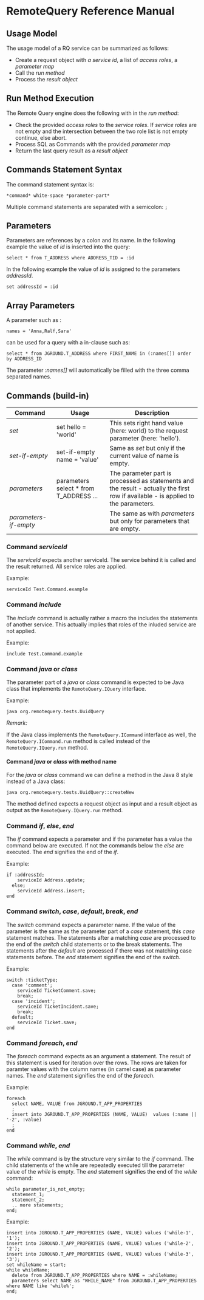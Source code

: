 # RemoteQuery Reference Manual

## Usage Model

The usage model of a RQ service can be summarized as follows:


* Create a request object with _a service id_, a list of _access roles_, a _parameter map_
* Call the _run method_
* Process the _result object_

## Run Method Execution

The Remote Query engine does the following with in the _run method_:

* Check the provided _access roles_ to the _service roles_. If _service roles_ are not empty and the intersection between the two role list is not empty continue, else abort.
* Process SQL as Commands with the provided _parameter map_
* Return the last query result as a _result object_





## Commands Statement Syntax

The command statement syntax is:

```
*command* white-space *parameter-part*

```

Multiple command statements are separated with a semicolon: `;`


## Parameters

Parameters are references by a colon and its name.
In the following example the value of *id* is inserted into the query:


```
select * from T_ADDRESS where ADDRESS_TID = :id

```
In the following example the value of *id* is assigned to the parameters *addressId*.

```
set addressId = :id

```

## Array Parameters

A parameter such as :

```
names = 'Anna,Ralf,Sara'
``` 
can be used for a query with a in-clause such as:

```
select * from JGROUND.T_ADDRESS where FIRST_NAME in (:names[]) order by ADDRESS_ID
```
The parameter *:names[]* will automatically be filled with the three comma separated names.


## Commands (build-in)

Command | Usage| Description
--- | --- | ---
*set*  | set hello = 'world' | This sets right hand value (here: world) to the request parameter (here: 'hello').
*set-if-empty* | set-if-empty name = 'value' | Same as *set* but only if the current value of name is empty.
*parameters*  | parameters select * from T_ADDRESS ... | The parameter part is processed as statements and the result - actually the first row if available - is applied to the parameters.
*parameters-if-empty*  |   | The same as with *parameters* but only for parameters that are empty.

### Command *serviceId* 

The *serviceId* expects another serviceId. The service behind it is called and the result returned. All service roles are applied.

Example:

```
serviceId Test.Command.example

```


### Command *include* 

The *include* command is actually rather a macro the includes the statements of another service. This actually implies that roles of the
inluded service are not applied.


Example:

```
include Test.Command.example

```


### Command *java* or *class* 

The parameter part of a *java* or *class* command 
is expected to be Java class that implements the `RemoteQuery.IQuery` interface.



Example:

```
java org.remotequery.tests.UuidQuery
```

*Remark:*

If the Java class implements the `RemoteQuery.ICommand` interface as well, the `RemoteQuery.ICommand.run` method is called instead of the `RemoteQuery.IQuery.run` method.

#### Command *java* or *class*  with method name

For the *java* or *class* command we can define a method in the Java 8 style instead of a Java class:

```
java org.remotequery.tests.UuidQuery::createNew
```

The method defined expects a request object as input and a result object as output as the `RemoteQuery.IQuery.run` method.





### Command *if*, *else*, *end* 

The *if* command expects a parameter and if the parameter has a value the command below are executed. If not the commands below the *else* are executed. The *end*  signifies the end of the *if*.

Example:

```
if :addressId;
    serviceId Address.update;
  else;
    serviceId Address.insert;
end
```

### Command *switch*, *case*, *default*, *break*, *end* 

The *switch* command expects a parameter name. If the value of the parameter is the same as the parameter part of a *case* statement, this *case* statement matches. The statements after a matching *case* are processed to the end of the *switch* child statements or to the break statements. The statements after the *default* are processed if there was not matching case statements before. The *end* statement signifies the end of the *switch*.

Example:

```
switch :ticketType;
  case 'comment';    
    serviceId TicketComment.save;
    break;
  case 'incident';    
    serviceId TicketIncident.save;
    break;
  default;    
    serviceId Ticket.save;
end  
```


### Command *foreach*, *end* 

The *foreach* command expects as an argument a statement. The result of this statement is used for iteration over the rows. The rows are taken for paramter values with the column names (in camel case) as parameter names. The *end* statement signifies the end of the *foreach*.

Example:

```
foreach 
  select NAME, VALUE from JGROUND.T_APP_PROPERTIES 
  ;
  insert into JGROUND.T_APP_PROPERTIES (NAME, VALUE)  values (:name || '-2', :value)
  ;
end
```




### Command *while*, *end* 

The *while* command is by the structure very similar to the *if* command. 
The child statements of the while are repeatedly executed till the parameter 
value of the *while* is empty. The *end* statement signifies the end of the *while* command:

```
while parameter_is_not_empty;
  statement_1;
  statement_2;
  .. more statements;
end;
```

Example:

```
insert into JGROUND.T_APP_PROPERTIES (NAME, VALUE) values ('while-1', '1');
insert into JGROUND.T_APP_PROPERTIES (NAME, VALUE) values ('while-2', '2');
insert into JGROUND.T_APP_PROPERTIES (NAME, VALUE) values ('while-3', '3');
set whileName = start;
while whileName;
  delete from JGROUND.T_APP_PROPERTIES where NAME = :whileName;
  parameters select NAME as "WHILE_NAME" from JGROUND.T_APP_PROPERTIES where NAME like 'while%';
end;
```

